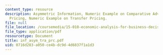 ```yaml
---
content_type: resource
description: Asymmetric Information, Numeric Example on Comparative Advantage, Transfer
  Pricing, Numeric Example on Transfer Pricing.
file: null
file_location: /coursemedia/15-010-economic-analysis-for-business-decisions-fall-2004/0716d283a050ce4bdc9d4d6837f1a1d3_inf_asym_tra_prc.pdf
file_type: application/pdf
resourcetype: Document
title: inf_asym_tra_prc.pdf
uid: 0716d283-a050-ce4b-dc9d-4d6837f1a1d3
---
```

